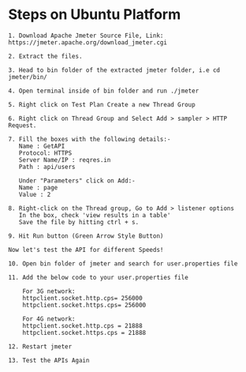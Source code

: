 # Steps on Ubuntu Platform

    1. Download Apache Jmeter Source File, Link: https://jmeter.apache.org/download_jmeter.cgi

    2. Extract the files.

    3. Head to bin folder of the extracted jmeter folder, i.e cd jmeter/bin/
    
    4. Open terminal inside of bin folder and run ./jmeter
    
    5. Right click on Test Plan Create a new Thread Group
    
    6. Right click on Thread Group and Select Add > sampler > HTTP Request.
    
    7. Fill the boxes with the following details:-
	   Name : GetAPI
	   Protocol: HTTPS
	   Server Name/IP : reqres.in
	   Path : api/users
	   
	   Under "Parameters" click on Add:-
	   Name : page
	   Value : 2
	
	8. Right-click on the Thread group, Go to Add > listener options
	   In the box, check 'view results in a table'
	   Save the file by hitting ctrl + s.
	
	9. Hit Run button (Green Arrow Style Button)
	
	Now let's test the API for different Speeds!
	
	10. Open bin folder of jmeter and search for user.properties file

	11. Add the below code to your user.properties file
	    
		For 3G network: 
	    httpclient.socket.http.cps= 256000
	    httpclient.socket.https.cps= 256000
	   
	    For 4G network:
	    httpclient.socket.http.cps = 21888
	    httpclient.socket.https.cps = 21888
  
	12. Restart jmeter
	
	13. Test the APIs Again

